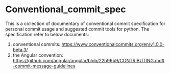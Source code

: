 # Conventional_commit_spec
This is a collection of documentary of conventional commit specification for personal commit usage and suggested commit tools for python. 
The specification refer to below documents:
1. conventional commits: https://www.conventionalcommits.org/en/v1.0.0-beta.3/
2. the Angular convention: https://github.com/angular/angular/blob/22b96b9/CONTRIBUTING.md#-commit-message-guidelines
